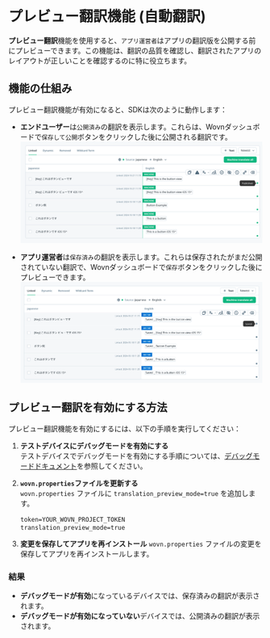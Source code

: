 # プレビュー翻訳機能 (自動翻訳)

**プレビュー翻訳**機能を使用すると、`アプリ運営者`はアプリの翻訳版を公開する前にプレビューできます。この機能は、翻訳の品質を確認し、翻訳されたアプリのレイアウトが正しいことを確認するのに特に役立ちます。

## 機能の仕組み

プレビュー翻訳機能が有効になると、SDKは次のように動作します：

- **エンドユーザー**は`公開済み`の翻訳を表示します。これらは、Wovnダッシュボードで`保存して公開`ボタンをクリックした後に公開される翻訳です。  
  ![エンドユーザーは公開済みの翻訳を表示](./assets/preview_translation_public_data.png)

- **アプリ運営者**は`保存済み`の翻訳を表示します。これらは保存されたがまだ公開されていない翻訳で、Wovnダッシュボードで`保存`ボタンをクリックした後にプレビューできます。  
  ![アプリ運営者は保存済みの翻訳を表示](./assets/preview_translation_saved_data.png)

## プレビュー翻訳を有効にする方法

プレビュー翻訳機能を有効にするには、以下の手順を実行してください：

1. **テストデバイスにデバッグモードを有効にする**  
   テストデバイスでデバッグモードを有効にする手順については、[デバッグモードドキュメント](./debug_mode.md)を参照してください。

2. **`wovn.properties`ファイルを更新する**  
   `wovn.properties` ファイルに `translation_preview_mode=true` を追加します。

   ```properties
   token=YOUR_WOVN_PROJECT_TOKEN
   translation_preview_mode=true
   ```

3. **変更を保存してアプリを再インストール**
   `wovn.properties` ファイルの変更を保存してアプリを再インストールします。

### 結果

- **デバッグモードが有効**になっているデバイスでは、保存済みの翻訳が表示されます。
- **デバッグモードが有効になっていない**デバイスでは、公開済みの翻訳が表示されます。
